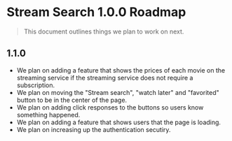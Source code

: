 # Stream Search 1.0.0 Roadmap

>This document outlines things we plan to work on next.

## 1.1.0
- We plan on adding a feature that shows the prices of each movie on the streaming service if the streaming service does not require a subscription.
- We plan on moving the "Stream search", "watch later" and "favorited" button to be in the center of the page.
- We plan on adding click responses to the buttons so users know something happened.
- We plan on adding a feature that shows users that the page is loading.
- We plan on increasing up the authentication secutiry.